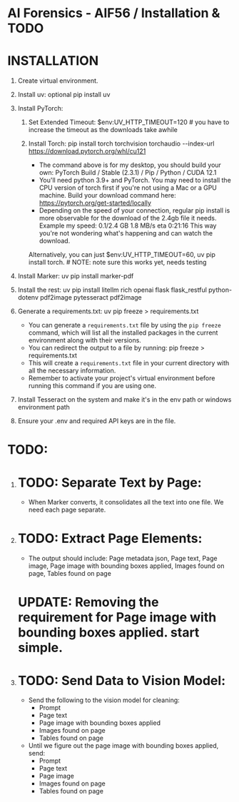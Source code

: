 # AI Forensics - AIF56 / Installation & TODO

# INSTALLATION
1. Create virtual environment.

2. Install uv: optional pip install uv

3. Install PyTorch: 
    1. Set Extended Timeout: $env:UV_HTTP_TIMEOUT=120 # you have to increase the timeout as the downloads take awhile
    2. Install Torch: pip install torch torchvision torchaudio --index-url https://download.pytorch.org/whl/cu121
        - The command above is for my desktop, you should build your own: PyTorch Build / Stable (2.3.1) / Pip / Python / CUDA 12.1
        - You'll need python 3.9+ and PyTorch. You may need to install the CPU version of torch first if you're not using a Mac or a GPU machine. Build your download command here: https://pytorch.org/get-started/locally
        - Depending on the speed of your connection, regular pip install is more observable for the download of the 2.4gb file it needs.  Example my speed: 0.1/2.4 GB 1.8 MB/s eta 0:21:16
          This way you're not wondering what's happening and can watch the download.
       
       Alternatively, you can just $env:UV_HTTP_TIMEOUT=60, uv pip install torch. # NOTE: note sure this works yet, needs testing

4. Install Marker: uv pip install marker-pdf

5. Install the rest: uv pip install litellm rich openai flask flask_restful python-dotenv pdf2image pytesseract pdf2image

6. Generate a requirements.txt: uv pip freeze > requirements.txt
    - You can generate a `requirements.txt` file by using the `pip freeze` command, which will list all the installed packages in the current environment along with their versions.
    - You can redirect the output to a file by running: pip freeze > requirements.txt
    - This will create a `requirements.txt` file in your current directory with all the necessary information.
    - Remember to activate your project's virtual environment before running this command if you are using one.

7. Install Tesseract on the system and make it's in the env path or windows environment path

8. Ensure your .env and required API keys are in the file.

# TODO:
1. # TODO: Separate Text by Page:
   - When Marker converts, it consolidates all the text into one file. We need each page separate.

2. # TODO: Extract Page Elements:
   - The output should include: Page metadata json, Page text, Page image, Page image with bounding boxes applied, Images found on page, Tables found on page
   # UPDATE: Removing the requirement for Page image with bounding boxes applied. start simple.

3. # TODO: Send Data to Vision Model:
   - Send the following to the vision model for cleaning:
     - Prompt
     - Page text
     - Page image with bounding boxes applied
     - Images found on page
     - Tables found on page
   - Until we figure out the page image with bounding boxes applied, send:
     - Prompt
     - Page text
     - Page image
     - Images found on page
     - Tables found on page
